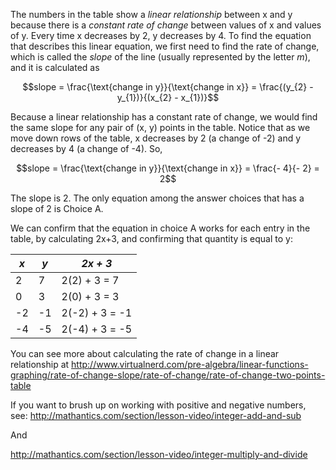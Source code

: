 The numbers in the table show a *linear relationship* between x and y because there is a *constant rate of change* between values of x and values of y. Every time x decreases by 2, y decreases by 4. To find the equation that describes this linear equation, we first need to find the rate of change, which is called the *slope* of the line (usually represented by the letter *m*), and it is calculated as

$$slope = \frac{\text{change in y}}{\text{change in x}} = \frac{(y_{2} - y_{1})}{(x_{2} - x_{1})}$$

Because a linear relationship has a constant rate of change, we would
find the same slope for any pair of (x, y) points in the table. Notice
that as we move down rows of the table, x decreases by 2 (a change of
-2) and y decreases by 4 (a change of -4). So,

$$slope = \frac{\text{change in y}}{\text{change in x}} = \frac{- 4}{- 2} = 2$$

The slope is 2. The only equation among the answer choices that has a
slope of 2 is Choice A.

We can confirm that the equation in choice A works for each entry in the
table, by calculating 2x+3, and confirming that quantity is equal to y:

***x***  | ***y*** |  ***2x + 3*** 
---------|---------|----------------
2        | 7       |  2(2) + 3 = 7
0        | 3       |  2(0) + 3 = 3
-2       | -1      |  2(-2) + 3 = -1
-4       | -5      |  2(-4) + 3 = -5

You can see more about calculating the rate of change in a linear
relationship at
<http://www.virtualnerd.com/pre-algebra/linear-functions-graphing/rate-of-change-slope/rate-of-change/rate-of-change-two-points-table>

If you want to brush up on working with positive and negative numbers,
see: <http://mathantics.com/section/lesson-video/integer-add-and-sub>

And

<http://mathantics.com/section/lesson-video/integer-multiply-and-divide>

